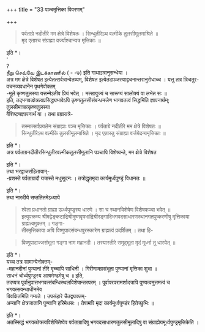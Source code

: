 +++
title = "33 पञ्चमृत्तिका विवरणम्"

+++

> पर्वताग्रे नदीतीरे मम क्षेत्रे विशेषतः । सिन्धुतीरेऽथ वल्मीके तुलसीमूलमाश्रिते ॥  
मृद एताश्च संग्राह्या वर्ज्याश्चान्यत्र मृत्तिकाः ॥

इति *।  
'  
?  
நீறு செவ்வே இடக்காணில் ( - -७) इति गाथाऽत्रानुसन्धेया ।  
अत्र मम क्षेत्रे विशेषत इत्येतत्सर्वत्रान्वेतव्यम्, विशेषत इत्येतदाञ्जस्याद्वचनान्तरानुरोधाच्च । यत्तु तत्र त्रिचतुर-  
वचनव्यवधानेन पृथगेवोक्तम्  
-मूले कृष्णतुलस्या यत्तन्मेऽतीव प्रियं भवेत् । मत्सायुज्यं च सारूप्यं सालोक्यं वा लभेत सः ॥  
इति, तद्भगवत्क्षेत्रत्वप्रसिद्ध्यभावेऽपि कृष्णतुलसीसंबन्धमजेण भागवतत्वं सिद्धमिति ज्ञापनार्थम्; तुलसीमात्रात्कृष्णतुलस्या  
वैशिष्ट्यज्ञापनार्थं वा । तथा ब्रह्मरात्रे-  

> तस्मात्सर्वप्रयलेन संग्राह्याः पञ्च मृत्तिकाः । पर्वताग्रे नदीतीरे मम क्षेत्रे विशेषतः ॥  
सिन्धुतीरेऽथ वल्मीके तुलसीमूलमाश्रिते । मृद एतास्तु संग्राह्या वर्जयेदन्यमृत्तिकाः ॥

इति *।  
अत्र पर्वताग्रनदीतीरसिन्धुतीरवल्मीकतुलसीमूलानि पञ्चापि विशेष्यन्ते, मम क्षेत्रे विशेषत

इति *।  
तथा भरद्वाजसंहितायाम्-  
-प्रशस्ते पर्वताग्रादौ यत्रास्ते मधुसूदनः । तत्रोद्धृतमृदा कार्यमूर्ध्वपुण्ड्रं विधानतः ॥

इति *।  
तथा नारदीये सप्ततितमेऽध्याये  

> श्वेता प्रधानतो ग्राह्या ऊर्ध्वपुण्ड्रस्य धारणे । सा च स्थानविशेषेण विशेषफज्वा भवेत् ॥  
इत्युपक्रम्य श्रीमद्वेङ्कटाद्रिश्रीमुष्णवृषभाद्रिश्रीरङ्गादिभगवदसाधारणस्थानगतपुष्करणीषु मृत्तिकाया ग्राह्यत्वमुक्तम् । गङ्गा-  
तीरमृत्तिकाया अपि विष्णुपादसंबन्धपुरस्कारेण ग्राह्यत्वं प्रदर्शितम् । तथा हि-  

> विष्णुपादाज्जसंभूता गङ्गा नाम महानदी । तस्यास्तीरे समुद्भूता मृदं मूर्ध्ना तु धारयेत् ॥

इति *।  
यच्च तत्र सामान्येनोक्तम्-  
-महानदीनां पुण्यानां तीरे मृच्चापि साधिनी । गिरीणामग्रसंभूता पुण्यानां मृत्तिका शुभा ॥  
साधनं चोर्ध्वपुण्ड्रस्य आश्रमेण्ढमेषु च ॥ इति,  
तदप्यत्र पूर्वानुपात्तभगवत्संबन्धिस्थलविशेषान्तरपरम् । पूर्वापरपरामर्शादत्रापि पुण्यत्वमुत्तमत्वं च भगवत्सवन्धाधीनमेव  
विवक्षितमिति गम्यते । उपसंहारे चैतद्व्यक्तम्-  
अन्यानि क्षेत्रजातानि पुण्यानि हरिमेधसः । तेषामपि मृदा कार्यमूर्ध्वपुण्डंर हितेच्छुभिः ॥

इति *।  
अतस्सिद्धं भगवत्क्षेत्रत्वविशेषितेष्वेव पर्वताग्रादिषु भगवदसाधारणतुलसीमूलादिषु वा संग्राह्येयमूर्ध्वपुण्ड्रमृत्तिकेति ।